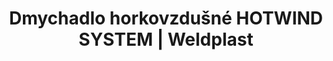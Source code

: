 ---
Link: "file:/Users/vinayakpatel/Downloads/www.weldplast.cz/dmychadlo-horkovzdusne-hotwind-system82"
product_name: "HOTWIND SYSTEM230 V / 2300 W, flexo kabel"
product_id: "Obj. číslo:142.646"
title: "Dmychadlo horkovzdušné HOTWIND SYSTEM | Weldplast"
product_desc: "Nová horkovzdušná dmychadla Leister HOTWIND SYSTEM je nástupcem velmi oblíbeného dmychadla Leister HOTWIND S. Oba modely jsou vybaveny dvěma potenciometry pro snadnou regulaci průtoku vzduchu a teploty. Maximální výstupní teplota dosahuje až 800 °C, max. průtok vzduchu až 900 l/min.Bezuhlíkový motor zaručuje dlouhou životnostPotenciometrem plynule regulovatelný topný výkon a průtok vzduchu až 900 l/minIntegrované ovládací prvkyIntegrovaná ochrana přístroje a topného tělesa proti přehřátíHOTWIND SYSTEM navíc nabízí:Externí regulace pomocí standardních signálů ( 4-20 mA nebo 0-10 V )Digitální zobrazení hodnotIntegrovaná termosonda pro ještě přesnější kontrolu teploty"
product_specs: "Značka konformity, Třída ochrany II, NapětíV~230, PříkonW2300, FrekvenceHz50 / 60, Max. teplota°C650, Průtok vzduchul/min200 - 900, Hmotnostkg2,2 - 2,4 (bez kabelu), Druh certifikaceCCA"
product_downloads: "TECHNOLOGIE HORKÉHO VZDUCHU - katalog																								stáhnout																								, HOTWIND - montážní rozměry																								stáhnout																								, HOTWIND - produktový list																								stáhnout																								, HOTWIND - manuál																								stáhnout																								"
href: "https://www.weldplast.cz/files/katalog-ph-web.pdf, https://www.weldplast.cz/files/katalog-ph-web.pdf, https://www.weldplast.cz/files/hotwind-montazni-rozmery.jpg, https://www.weldplast.cz/files/hotwind-montazni-rozmery.jpg, https://www.weldplast.cz/files/hotwind-premium-system-produktovy-list.pdf, https://www.weldplast.cz/files/hotwind-premium-system-produktovy-list.pdf, https://www.weldplast.cz/files/hotwind-premium-system-manual-cz.pdf, https://www.weldplast.cz/files/hotwind-premium-system-manual-cz.pdf"
accessories: "Tryska tubulární (ø 62,5 mm) 795 x 655 x 1,5 mmTrubka prodlužovací, násuvná (ø 62 mm)275 x ø 62 mmTryska reflektorová U (ø 62,5 mm)400 x 50 mmTryska reflektorová děrovaná (ø 62.5 mm)110 x 152 mmTryska reflektorová děrovaná (ø 62.5 mm)ø 150 mmTryska reflektorová děrovaná (ø 62.5 mm) 76 x 75 mm76 x 75 mmTryska tubulární (ø 62.5 mm)120 x 112 mm, 90° zahnutáTryska štěrbinová (ø 62.5 mm)250 x 12 mmTryska štěrbinová (ø 62.5 mm)300 x 4 mmTryska štěrbinová (ø 62.5 mm)85 x 15 mmTryska štěrbinová (ø 62.5 mm)150 x 12 mmTryska tubulární (ø 62,5 mm) 700 x 550 x 1,7 mmTrubka prodlužovací, násuvná (ø 62,5 mm) 200 x ø 45 mm, pro LE 5000Tryska kruhová (ø 62.5 mm)redukce na ø 40 mmTryska reflektorová U (ø 62,5 mm)400 x 80 mmTryska reflektorová U (ø 62,5 mm)400 x 65 mmTryska reflektorová děrovaná (ø 62,5 mm)45 x 75 mmTryska štěrbinová (ø 62.5 mm)400 x 4 mmTryska štěrbinová (ø 62.5 mm)500 x 4 mmTryska štěrbinová (ø 62.5 mm)200 x 9 mmTryska tubulární (ø 62,5 mm) 456 x 306 x 3 mmTryska tubulární (ø 62,5 mm) 354 x 204 x 4,5 mmTryska tubulární (ø 62,5 mm) 1100 x 1000 x 4 mmPříruba připojovací (ø 62.5 mm), ø 90 mmFiltr sání, ø 105 mm (HOTWIND), VULCAN SYSTEM3 x 400 V / 11 kWHOTWIND SYSTEM400 V / 5400 WHOTWIND PREMIUM400 V / 5400 WHOTWIND PREMIUM230 V / 3100 W, 800°C, flexo kabelHOTWIND PREMIUM230V / 2300W, 650 °C, eurozástrčkaHOTWIND PREMIUM230 V / 3700 W, flexo kabelHOTWIND SYSTEM230 V / 3700 W, flexo kabel"
similar_products: "VULCAN SYSTEM3 x 400 V / 11 kWHOTWIND SYSTEM400 V / 5400 WHOTWIND PREMIUM400 V / 5400 WHOTWIND PREMIUM230 V / 3100 W, 800°C, flexo kabelHOTWIND PREMIUM230V / 2300W, 650 °C, eurozástrčkaHOTWIND PREMIUM230 V / 3700 W, flexo kabelHOTWIND SYSTEM230 V / 3700 W, flexo kabel"
---